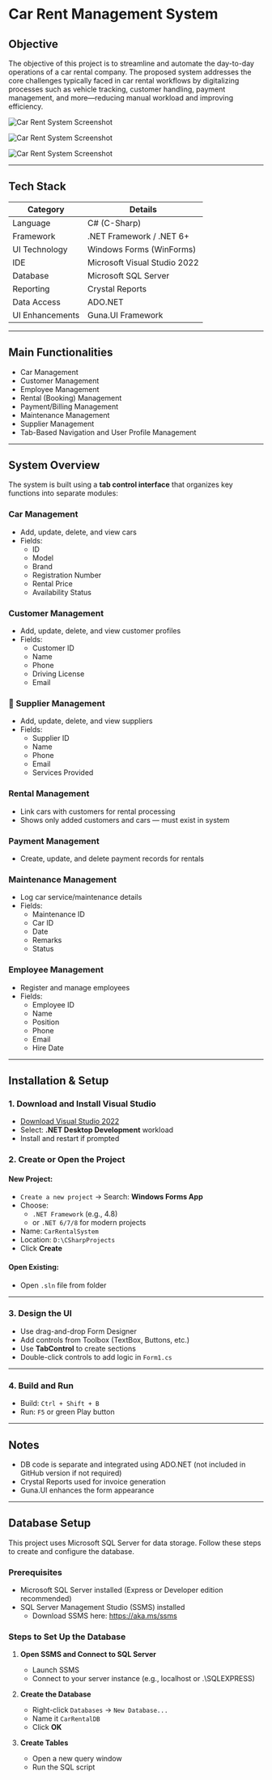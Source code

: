 #  Car Rent Management System

##  Objective

The objective of this project is to streamline and automate the day-to-day operations of a car rental company. The proposed system addresses the core challenges typically faced in car rental workflows by digitalizing processes such as vehicle tracking, customer handling, payment management, and more—reducing manual workload and improving efficiency.

![Car Rent System Screenshot](https://raw.githubusercontent.com/AmjadAzward/Car-Rent-System/main/Extra/Images/Screenshot%202025-06-19%20152745.png)

![Car Rent System Screenshot](https://raw.githubusercontent.com/AmjadAzward/Car-Rent-System/main/Extra/Images/Screenshot%202025-06-19%20152813.png)

![Car Rent System Screenshot](https://raw.githubusercontent.com/AmjadAzward/Car-Rent-System/main/Extra/Images/Screenshot%202025-06-19%20152908.png)

---

##  Tech Stack

| Category       | Details                         |
|----------------|---------------------------------|
| Language       | C# (C-Sharp)                   |
| Framework      | .NET Framework / .NET 6+       |
| UI Technology  | Windows Forms (WinForms)       |
| IDE            | Microsoft Visual Studio 2022   |
| Database       | Microsoft SQL Server           |
| Reporting      | Crystal Reports               |
| Data Access    | ADO.NET                       |
| UI Enhancements| Guna.UI Framework             |

---

##  Main Functionalities

-  Car Management  
-  Customer Management  
-  Employee Management  
-  Rental (Booking) Management  
-  Payment/Billing Management  
-  Maintenance Management  
-  Supplier Management  
-  Tab-Based Navigation and User Profile Management

---

##  System Overview

The system is built using a **tab control interface** that organizes key functions into separate modules:

###  Car Management
- Add, update, delete, and view cars  
- Fields:  
  - ID  
  - Model  
  - Brand  
  - Registration Number  
  - Rental Price  
  - Availability Status  

###  Customer Management
- Add, update, delete, and view customer profiles  
- Fields:  
  - Customer ID  
  - Name  
  - Phone  
  - Driving License  
  - Email  

### 🔹 Supplier Management
- Add, update, delete, and view suppliers  
- Fields:  
  - Supplier ID  
  - Name  
  - Phone  
  - Email  
  - Services Provided  

###  Rental Management
- Link cars with customers for rental processing  
- Shows only added customers and cars — must exist in system  

###  Payment Management
- Create, update, and delete payment records for rentals  

###  Maintenance Management
- Log car service/maintenance details  
- Fields:  
  - Maintenance ID  
  - Car ID  
  - Date  
  - Remarks  
  - Status  

###  Employee Management
- Register and manage employees  
- Fields:  
  - Employee ID  
  - Name  
  - Position  
  - Phone  
  - Email  
  - Hire Date  

---

##  Installation & Setup

###  1. Download and Install Visual Studio
- [Download Visual Studio 2022](https://visualstudio.microsoft.com/downloads)  
- Select: **.NET Desktop Development** workload  
- Install and restart if prompted  

###  2. Create or Open the Project

#### New Project:
- `Create a new project` → Search: **Windows Forms App**  
- Choose:
  - `.NET Framework` (e.g., 4.8)  
  - or `.NET 6/7/8` for modern projects  
- Name: `CarRentalSystem`  
- Location: `D:\CSharpProjects`  
- Click **Create**  

#### Open Existing:
- Open `.sln` file from folder  

---

###  3. Design the UI
- Use drag-and-drop Form Designer  
- Add controls from Toolbox (TextBox, Buttons, etc.)  
- Use **TabControl** to create sections  
- Double-click controls to add logic in `Form1.cs`  

---

###  4. Build and Run
- Build: `Ctrl + Shift + B`  
- Run: `F5` or green Play button  

---

##  Notes

- DB code is separate and integrated using ADO.NET (not included in GitHub version if not required)  
- Crystal Reports used for invoice generation  
- Guna.UI enhances the form appearance  

---

##  Database Setup

This project uses Microsoft SQL Server for data storage. Follow these steps to create and configure the database.

### Prerequisites

- Microsoft SQL Server installed (Express or Developer edition recommended)  
- SQL Server Management Studio (SSMS) installed  
  - Download SSMS here: https://aka.ms/ssms  

### Steps to Set Up the Database

1. **Open SSMS and Connect to SQL Server**  
   - Launch SSMS  
   - Connect to your server instance (e.g., localhost or .\SQLEXPRESS)  

2. **Create the Database**  
   - Right-click `Databases` → `New Database...`  
   - Name it `CarRentalDB`  
   - Click **OK**  

3. **Create Tables**  
   - Open a new query window  
   - Run the SQL script

